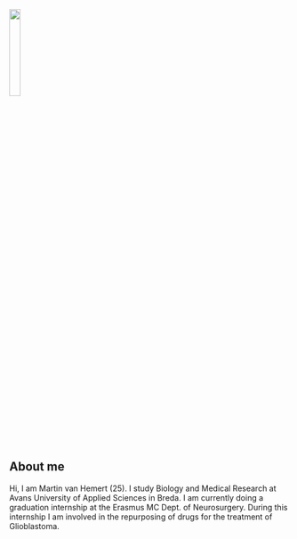 <img src="Hemert/Hemert.github.io/images/martin.jpg" width="20%"/>

## About me
Hi, I am Martin van Hemert (25). I study Biology and Medical Research at Avans University of Applied Sciences in Breda. I am currently doing a graduation internship at the Erasmus MC Dept. of Neurosurgery. During this internship I am involved in the repurposing of drugs for the treatment of Glioblastoma.
